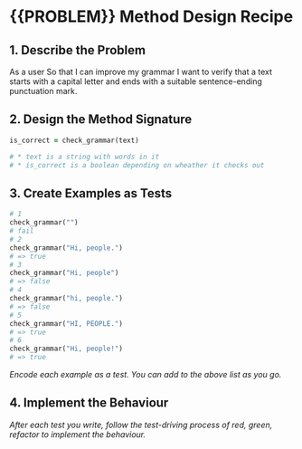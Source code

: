 # {{PROBLEM}} Method Design Recipe

## 1. Describe the Problem

As a user
So that I can improve my grammar
I want to verify that a text starts with a capital letter and ends with a suitable sentence-ending punctuation mark.

## 2. Design the Method Signature



```ruby
is_correct = check_grammar(text)

# * text is a string with words in it
# * is_correct is a boolean depending on wheather it checks out

```

## 3. Create Examples as Tests

```ruby
# 1
check_grammar("")
# fail 
# 2 
check_grammar("Hi, people.")
# => true
# 3
check_grammar("Hi, people")
# => false
# 4
check_grammar("hi, people.")
# => false
# 5
check_grammar("HI, PEOPLE.")
# => true 
# 6
check_grammar("Hi, people!")
# => true
```

_Encode each example as a test. You can add to the above list as you go._

## 4. Implement the Behaviour

_After each test you write, follow the test-driving process of red, green, refactor to implement the behaviour._